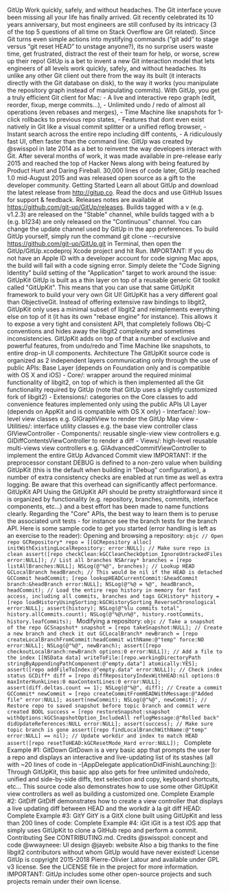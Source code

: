GitUp Work quickly, safely, and without headaches. The Git interface youve been missing all your life has finally arrived. Git recently celebrated its 10 years anniversary, but most engineers are still confused by its intricacy (3 of the top 5 questions of all time on Stack Overflow are Git related). Since Git turns even simple actions into mystifying commands (“git add” to stage versus “git reset HEAD” to unstage anyone?), its no surprise users waste time, get frustrated, distract the rest of their team for help, or worse, screw up their repo! GitUp is a bet to invent a new Git interaction model that lets engineers of all levels work quickly, safely, and without headaches. Its unlike any other Git client out there from the way its built (it interacts directly with the Git database on disk), to the way it works (you manipulate the repository graph instead of manipulating commits). With GitUp, you get a truly efficient Git client for Mac: - A live and interactive repo graph (edit, reorder, fixup, merge commits…), - Unlimited undo / redo of almost all operations (even rebases and merges), - Time Machine like snapshots for 1-click rollbacks to previous repo states, - Features that dont even exist natively in Git like a visual commit splitter or a unified reflog browser, - Instant search across the entire repo including diff contents, - A ridiculously fast UI, often faster than the command line. GitUp was created by @swisspol in late 2014 as a bet to reinvent the way developers interact with Git. After several months of work, it was made available in pre-release early 2015 and reached the top of Hacker News along with being featured by Product Hunt and Daring Fireball. 30,000 lines of code later, GitUp reached 1.0 mid-August 2015 and was released open source as a gift to the developer community. Getting Started Learn all about GitUp and download the latest release from http://gitup.co. Read the docs and use GitHub Issues for support & feedback. Releases notes are available at https://github.com/git-up/GitUp/releases. Builds tagged with a v (e.g. v1.2.3) are released on the "Stable" channel, while builds tagged with a b (e.g. b1234) are only released on the "Continuous" channel. You can change the update channel used by GitUp in the app preferences. To build GitUp yourself, simply run the command git clone --recursive https://github.com/git-up/GitUp.git in Terminal, then open the GitUp/GitUp.xcodeproj Xcode project and hit Run. IMPORTANT: If you do not have an Apple ID with a developer account for code signing Mac apps, the build will fail with a code signing error. Simply delete the "Code Signing Identity" build setting of the "Application" target to work around the issue: GitUpKit GitUp is built as a thin layer on top of a reusable generic Git toolkit called "GitUpKit". This means that you can use that same GitUpKit framework to build your very own Git UI! GitUpKit has a very different goal than ObjectiveGit. Instead of offering extensive raw bindings to libgit2, GitUpKit only uses a minimal subset of libgit2 and reimplements everything else on top of it (it has its own "rebase engine" for instance). This allows it to expose a very tight and consistent API, that completely follows Obj-C conventions and hides away the libgit2 complexity and sometimes inconsistencies. GitUpKit adds on top of that a number of exclusive and powerful features, from undo/redo and Time Machine like snapshots, to entire drop-in UI components. Architecture The GitUpKit source code is organized as 2 independent layers communicating only through the use of public APIs: Base Layer (depends on Foundation only and is compatible with OS X and iOS) - Core/: wrapper around the required minimal functionality of libgit2, on top of which is then implemented all the Git functionality required by GitUp (note that GitUp uses a slightly customized fork of libgit2) - Extensions/: categories on the Core classes to add convenience features implemented only using the public APIs UI Layer (depends on AppKit and is compatible with OS X only) - Interface/: low-level view classes e.g. GIGraphView to render the GitUp Map view - Utilities/: interface utility classes e.g. the base view controller class GIViewController - Components/: reusable single-view view controllers e.g. GIDiffContentsViewController to render a diff - Views/: high-level reusable multi-views view controllers e.g. GIAdvancedCommitViewController to implement the entire GitUp Advanced Commit view IMPORTANT: If the preprocessor constant DEBUG is defined to a non-zero value when building GitUpKit (this is the default when building in "Debug" configuration), a number of extra consistency checks are enabled at run time as well as extra logging. Be aware that this overhead can significantly affect performance. GitUpKit API Using the GitUpKit API should be pretty straightforward since it is organized by functionality (e.g. repository, branches, commits, interface components, etc...) and a best effort has been made to name functions clearly. Regarding the "Core" APIs, the best way to learn them is to peruse the associated unit tests - for instance see the branch tests for the branch API. Here is some sample code to get you started (error handling is left as an exercise to the reader): Opening and browsing a repository: ```objc // Open repo GCRepository* repo = [[GCRepository alloc] initWithExistingLocalRepository: error:NULL]; // Make sure repo is clean assert([repo checkClean:kGCCleanCheckOption_IgnoreUntrackedFiles error:NULL]); // List all branches NSArray* branches = [repo listAllBranches:NULL]; NSLog(@"%@", branches); // Lookup HEAD GCLocalBranch headBranch; // This would be nil if the HEAD is detached GCCommit headCommit; [repo lookupHEADCurrentCommit:&headCommit branch:&headBranch error:NULL]; NSLog(@"%@ = %@", headBranch, headCommit); // Load the entire repo history in memory for fast access, including all commits, branches and tags GCHistory* history = [repo loadHistoryUsingSorting:kGCHistorySorting_ReverseChronological error:NULL]; assert(history); NSLog(@"%lu commits total", history.allCommits.count); NSLog(@"%@\n%@", history.rootCommits, history.leafCommits); ``` Modifying a repository: ```objc // Take a snapshot of the repo GCSnapshot* snapshot = [repo takeSnapshot:NULL]; // Create a new branch and check it out GCLocalBranch* newBranch = [repo createLocalBranchFromCommit:headCommit withName:@"temp" force:NO error:NULL]; NSLog(@"%@", newBranch); assert([repo checkoutLocalBranch:newBranch options:0 error:NULL]); // Add a file to the index [[NSData data] writeToFile:[repo.workingDirectoryPath stringByAppendingPathComponent:@"empty.data"] atomically:YES]; assert([repo addFileToIndex:@"empty.data" error:NULL]); // Check index status GCDiff* diff = [repo diffRepositoryIndexWithHEAD:nil options:0 maxInterHunkLines:0 maxContextLines:0 error:NULL]; assert(diff.deltas.count == 1); NSLog(@"%@", diff); // Create a commit GCCommit* newCommit = [repo createCommitFromHEADWithMessage:@"Added file" error:NULL]; assert(newCommit); NSLog(@"%@", newCommit); // Restore repo to saved snapshot before topic branch and commit were created BOOL success = [repo restoreSnapshot:snapshot withOptions:kGCSnapshotOption_IncludeAll reflogMessage:@"Rolled back" didUpdateReferences:NULL error:NULL]; assert(success); // Make sure topic branch is gone assert([repo findLocalBranchWithName:@"temp" error:NULL] == nil); // Update workdir and index to match HEAD assert([repo resetToHEAD:kGCResetMode_Hard error:NULL]); ``` Complete Example #1: GitDown GitDown is a very basic app that prompts the user for a repo and displays an interactive and live-updating list of its stashes (all with ~20 lines of code in -[AppDelegate applicationDidFinishLaunching:]): Through GitUpKit, this basic app also gets for free unlimited undo/redo, unified and side-by-side diffs, text selection and copy, keyboard shortcuts, etc... This source code also demonstrates how to use some other GitUpKit view controllers as well as building a customized one. Complete Example #2: GitDiff GitDiff demonstrates how to create a view controller that displays a live updating diff between HEAD and the workdir à la git diff HEAD: Complete Example #3: GitY GitY is a GitX clone built using GitUpKit and less than 200 lines of code: Complete Example #4: iGit iGit is a test iOS app that simply uses GitUpKit to clone a GitHub repo and perform a commit. Contributing See CONTRIBUTING.md. Credits @swisspol: concept and code @wwayneee: UI design @jayeb: website Also a big thanks to the fine libgit2 contributors without whom GitUp would have never existed! License GitUp is copyright 2015-2018 Pierre-Olivier Latour and available under GPL v3 license. See the LICENSE file in the project for more information. IMPORTANT: GitUp includes some other open-source projects and such projects remain under their own license.